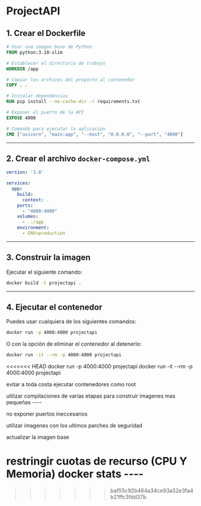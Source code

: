 # ProjectAPI

## 1. Crear el Dockerfile

```dockerfile
# Usar una imagen base de Python
FROM python:3.10-slim

# Establecer el directorio de trabajo
WORKDIR /app

# Copiar los archivos del proyecto al contenedor
COPY . .

# Instalar dependencias
RUN pip install --no-cache-dir -r requirements.txt

# Exponer el puerto de la API
EXPOSE 4000

# Comando para ejecutar la aplicación
CMD ["uvicorn", "main:app", "--host", "0.0.0.0", "--port", "4000"]
```

---

## 2. Crear el archivo `docker-compose.yml`

```yaml
version: '3.8'

services:
  app:
    build:
      context: .
    ports:
      - "4000:4000"
    volumes:
      - .:/app
    environment:
      - ENV=production
```

---

## 3. Construir la imagen

Ejecutar el siguiente comando:

```sh
docker build -t projectapi .
```

---

## 4. Ejecutar el contenedor

Puedes usar cualquiera de los siguientes comandos:

```sh
docker run -p 4000:4000 projectapi
```

O con la opción de eliminar el contenedor al detenerlo:

```sh
docker run -it --rm -p 4000:4000 projectapi
```

<<<<<<< HEAD
    docker run -p 4000:4000 projectapi
    docker run -it --rm -p 4000:4000 projectapi






evitar a toda costa ejecutar contenedores como root

utilizar compilaciones de varias etapas para construir imagenes mas pequeñas ----

no exponer puertos ineccesarios

utilizar imagenes con los ultimos parches de seguridad

actualizar la imagen base

restringir cuotas de recurso (CPU Y Memoria) docker stats ----
=======
>>>>>>> baf55c92b464a34ce93a52e3fa4b21ffc3fdd37b
